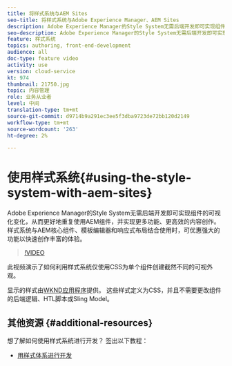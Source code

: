 ```yaml
---
title: 将样式系统与AEM Sites
seo-title: 将样式系统与Adobe Experience Manager、AEM Sites
description: Adobe Experience Manager的Style System无需后端开发即可实现组件的可视化变化，从而更好地重复使用AEM组件，并实现更多功能、更高效的内容创作。 样式系统与AEM核心组件、模板编辑器和响应式布局结合使用时，可优惠强大的功能以快速创作丰富的体验。
seo-description: Adobe Experience Manager的Style System无需后端开发即可实现组件的可视化变化，从而更好地重复使用AEM组件，并实现更多功能、更高效的内容创作。 样式系统与AEM核心组件、模板编辑器和响应式布局结合使用时，可优惠强大的功能以快速创作丰富的体验。
feature: 样式系统
topics: authoring, front-end-development
audience: all
doc-type: feature video
activity: use
version: cloud-service
kt: 974
thumbnail: 21750.jpg
topic: 内容管理
role: 业务从业者
level: 中间
translation-type: tm+mt
source-git-commit: d9714b9a291ec3ee5f3dba9723de72bb120d2149
workflow-type: tm+mt
source-wordcount: '263'
ht-degree: 2%

---
```



# 使用样式系统{#using-the-style-system-with-aem-sites}

Adobe Experience Manager的Style System无需后端开发即可实现组件的可视化变化，从而更好地重复使用AEM组件，并实现更多功能、更高效的内容创作。 样式系统与AEM核心组件、模板编辑器和响应式布局结合使用时，可优惠强大的功能以快速创作丰富的体验。

>[!VIDEO](https://video.tv.adobe.com/v/21750/?quality=12&learn=on)

此视频演示了如何利用样式系统仅使用CSS为单个组件创建截然不同的可视外观。

显示的样式由[WKND应用程序](https://github.com/adobe/aem-guides-wknd)提供。 这些样式定义为CSS，并且不需要更改组件的后端逻辑、HTL脚本或Sling Model。

## 其他资源 {#additional-resources}

想了解如何使用样式系统进行开发？ 签出以下教程：

* [用样式体系进行开发](https://experienceleague.adobe.com/docs/experience-manager-learn/getting-started-wknd-tutorial-develop/style-system.html)
